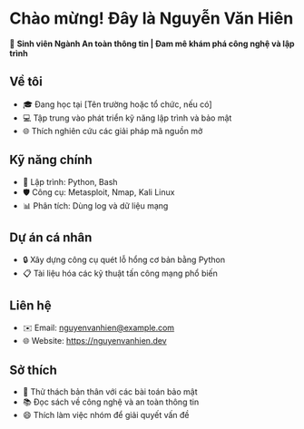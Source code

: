 # Chào mừng! Đây là Nguyễn Văn Hiên

🌟 **Sinh viên Ngành An toàn thông tin | Đam mê khám phá công nghệ và lập trình**

## Về tôi
- 🎓 Đang học tại [Tên trường hoặc tổ chức, nếu có]
- 💻 Tập trung vào phát triển kỹ năng lập trình và bảo mật
- 🌐 Thích nghiên cứu các giải pháp mã nguồn mở

## Kỹ năng chính
- 💾 Lập trình: Python, Bash
- 🛡️ Công cụ: Metasploit, Nmap, Kali Linux
- 📊 Phân tích: Dùng log và dữ liệu mạng

## Dự án cá nhân
- 🔒 Xây dựng công cụ quét lỗ hổng cơ bản bằng Python
- 📋 Tài liệu hóa các kỹ thuật tấn công mạng phổ biến

## Liên hệ
- ✉️ Email: nguyenvanhien@example.com
- 🌐 Website: https://nguyenvanhien.dev

## Sở thích
- 🚀 Thử thách bản thân với các bài toán bảo mật
- 📚 Đọc sách về công nghệ và an toàn thông tin
- 😄 Thích làm việc nhóm để giải quyết vấn đề
